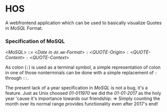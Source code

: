 # HOS
A webfrontend application which can be used to basically visualize Quotes in _MoSQL_ Format.

### Specification of MoSQL
\<_MoSQL_\> ::= \<_Date in `dd.mm`-Format_\> `:` \<_QUOTE-Origin_\> `:` \<_QUOTE-Content_\> `:` \<_QUOTE-Context_\>

As colon (`:`) is used as a terminal symbol, a simple representation of colon in one of those nonterminals can be done with a simple replacement of `:` through `::`.

The present lack of a year specification in _MoSQL_ is not a bug, it's a feature. Just as Unix choosed _01-011970_ we did the _01-01-2017_ as the holy year 'cause it's importance towards our friendship:
=> Simply counting the month over its normal range provides functionality even after 2017's end!
